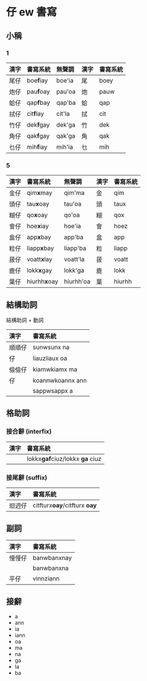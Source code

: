 # 仔 ew 書寫

## 小稱

### 1

| 漢字 | 書寫系統 | 無聲調 | 漢字 | 書寫系統 |
| :--- | :--- | :--- | :--- | :--- |
| 尾仔 | boe**f**iay | boe'ia | 尾 | boey |
| 炮仔 | pau**f**oay | pau'oa | 炮 | pauw |
| 蛤仔 | qap**f**bay | qap'ba | 蛤 | qap |
| 拭仔 | cit**f**lay | cit'la | 拭 | cit |
| 竹仔 | dek**f**gay | dek'ga | 竹 | dek |
| 角仔 | qak**f**gay | qak'ga | 角 | qak |
| 乜仔 | mih**f**iay | mih'ia | 乜 | mih |

### 5

| 漢字 | 書寫系統 | 無聲調 | 漢字 | 書寫系統 |
| :--- | :--- | :--- | :--- | :--- |
| 金仔 | qim**x**may | qim'ma | 金 | qim |
| 頭仔 | tau**x**oay | tau'oa | 頭 | taux |
| 糊仔 | qo**x**oay | qo'oa | 糊 | qox |
| 會仔 | hoe**x**iay | hoe'ia | 會 | hoez |
| 盒仔 | app**x**bay | app'ba | 盒 | app |
| 粒仔 | liapp**x**bay | liapp'ba | 粒 | liapp |
| 菝仔 | voatt**x**lay | voatt'la | 菝 | voatt |
| 鹿仔 | lokk**x**gay | lokk'ga | 鹿 | lokk |
| 葉仔 | hiurhh**x**oay | hiurhh'oa | 葉 | hiurhh |

## 結構助詞

結構助詞 + 動詞

| 漢字 | 書寫系統 |
| :--- | :--- |
| 順順仔 | sunwsunx na |
| 仔 | liauzliaux oa |
| 儉儉仔 | kiamwkiamx ma |
| 仔 | koannwkoannx ann |
|| sappwsappx a |

## 格助詞

### 接合辭 (interfix)

| 漢字 | 書寫系統 |
| :--- | :--- |
|| lokkx**gaf**ciuz/lokkx **ga** ciuz |

### 接尾辭 (suffix)

| 漢字 | 書寫系統 |
| :--- | :--- |
| 𨑨迌仔 | citfturx**oay**/citfturx **oay** |

## 副詞

| 漢字 | 書寫系統 |
| :--- | :--- |
| 慢慢仔 | banwbanxnay |
|| banwbanxna |
| 平仔 | vinnziann |

## 接辭

* a
* ann
* ia
* iann
* oa
* ma
* na
* ga
* la
* ba
